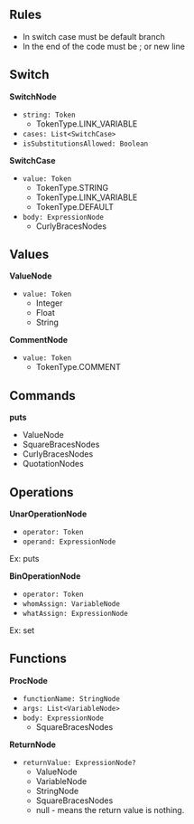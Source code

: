 ## Rules
* In switch case must be default branch
* In the end of the code must be ; or new line

## Switch

**SwitchNode**
* `string: Token`
  * TokenType.LINK_VARIABLE
* `cases: List<SwitchCase>`
* `isSubstitutionsAllowed: Boolean`

**SwitchCase**
* `value: Token`
  * TokenType.STRING
  * TokenType.LINK_VARIABLE
  * TokenType.DEFAULT
* `body: ExpressionNode`
  * CurlyBracesNodes


## Values

**ValueNode**
* `value: Token`
  * Integer
  * Float
  * String

**CommentNode**
* `value: Token`
  * TokenType.COMMENT


## Commands
**puts**
* ValueNode
* SquareBracesNodes
* CurlyBracesNodes
* QuotationNodes

## Operations

**UnarOperationNode**
* `operator: Token`
* `operand: ExpressionNode`

Ex: puts

**BinOperationNode**
* `operator: Token`
* `whomAssign: VariableNode`
* `whatAssign: ExpressionNode`

Ex: set


## Functions

**ProcNode**
* `functionName: StringNode`
* `args: List<VariableNode>`
* `body: ExpressionNode`
  * SquareBracesNodes


**ReturnNode**
* `returnValue: ExpressionNode?`
  * ValueNode
  * VariableNode
  * StringNode
  * SquareBracesNodes
  * null - means the return value is nothing.